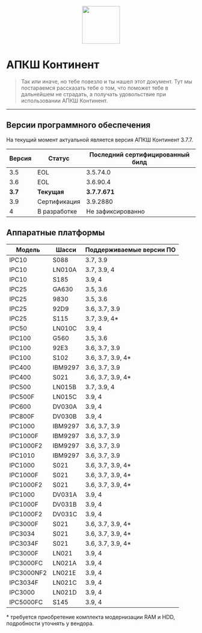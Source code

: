 <p align="center">
  <img width="100" height="100" src="https://github.com/g00dvin/continent-faq/blob/master/res/logo.jpg">
</p>

# АПКШ Континент

> Так или иначе, но тебе повезло и ты нашел этот документ. Тут мы постараемся рассказать тебе о том, что поможет тебе в дальнейшем не страдать, а получать удовольствие при использовании АПКШ Континент.
---
## Версии программного обеспечения
На текущий момент актуальной является версия АПКШ Континент 3.7.7.

|Версия|Статус|Последний сертифицированный билд|
| --- | --- | --- |
| 3.5 | EOL | 3.5.74.0 |
| 3.6 | EOL | 3.6.90.4 |
| **3.7** | **Текущая** | **3.7.7.671** |
| 3.9 | Сертификация | 3.9.2880 |
| 4 | В разработке | Не зафиксированно |

## Аппаратные платформы
| Модель | Шасси | Поддерживаемые версии ПО |
|--- | --- | --- |
| IPC10 | S088| 3.7, 3.9 |
| IPC10 | LN010A | 3.7, 3.9, 4 |
| IPC10 | S185 | 3.9, 4 |
| IPC25 | GA630 | 3.5, 3.6 |
| IPC25 | 9830 | 3.5, 3.6 |
| IPC25 | 92D9 | 3.6, 3.7, 3.9 |
| IPC25 | S115 | 3.7, 3.9, 4* |
| IPC50 | LN010C | 3.9, 4 |
| IPC100 | G560 | 3.5, 3.6 |
| IPC100 | 92E3 | 3.6, 3.7, 3.9 |
| IPC100 | S102 | 3.6, 3.7, 3.9, 4* |
| IPC400 | IBM9297 | 3.6, 3.7, 3.9 |
| IPC400 | S021 | 3.6, 3.7, 3.9, 4* |
| IPC500 | LN015B | 3.7, 3.9, 4 |
| IPC500F | LN015C | 3.9, 4 |
| IPC600 | DV030A | 3.9, 4 |
| IPC800F | DV030B | 3.9, 4 |
| IPC1000 | IBM9297 | 3.6, 3.7, 3.9 |
| IPC1000F | IBM9297 | 3.6, 3.7, 3.9 |
| IPC1000F2 | IBM9297 | 3.6, 3.7, 3.9 |
| IPC1010 | IBM9297 | 3.6, 3.7, 3.9 |
| IPC1000 | S021 | 3.6, 3.7, 3.9, 4* |
| IPC1000F | S021 | 3.6, 3.7, 3.9, 4* |
| IPC1000F2 | S021 | 3.6, 3.7, 3.9, 4* |
| IPC1000 | DV031A | 3.9, 4 |
| IPC1000F | DV031B | 3.9, 4 |
| IPC1000F2 | DV031C | 3.9, 4 |
| IPC3000F | S021 | 3.6, 3.7, 3.9, 4* |
| IPC3034 | S021 | 3.6, 3.7, 3.9, 4* |
| IPC3034F | S021 | 3.6, 3.7, 3.9, 4* |
| IPC3000F | LN021 | 3.9, 4 |
| IPC3000FC | LN021A | 3.9, 4 |
| IPC3000NF2 | LN021E | 3.9, 4 |
| IPC3034F | LN021C | 3.9, 4 |
| IPC3000 | LN021D | 3.9, 4 |
| IPC5000FC | S145 | 3.9, 4 |

\* требуется приобретение комплекта модернизации RAM и HDD, подробности уточнять у вендора.
